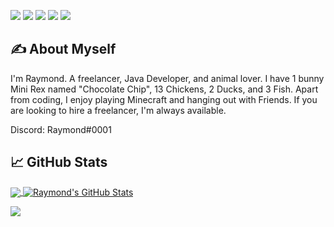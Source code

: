

<!--[![Header](https://avatars.githubusercontent.com/u/58085851?v=4)](https://martinheinz.dev/)-->


![](https://img.shields.io/badge/Editor-IntelliJ_IDEA-informational?style=flat&logo=intellij-idea&logoColor=white&color=2bbc8a)
![](https://img.shields.io/badge/OS-Macintosh-informational?style=flat&logo=apple&logoColor=white&color=2bbc8a)
![](https://img.shields.io/badge/Code-Java-informational?style=flat&logo=java&logoColor=white&color=2bbc8a)
![](https://img.shields.io/badge/Cloud-Digital_Ocean-informational?style=flat&logo=digitalocean&logoColor=white&color=2bbc8a)
![](https://img.shields.io/badge/Tools-MongoDB-informational?style=flat&logo=mongodb&logoColor=white&color=2bbc8a)


## &#x270d; About Myself

I'm Raymond. A freelancer, Java Developer, and animal lover. I have 1 bunny Mini Rex named "Chocolate Chip", 13 Chickens, 2 Ducks, and 3 Fish. 
Apart from coding, I enjoy playing Minecraft and hanging out with Friends. 
If you are looking to hire a freelancer, I'm always available. 

Discord: Raymond#0001

## &#x1f4c8; GitHub Stats

<a href="https://github.com/Rayrnond">
  <img align="center" src="https://github-readme-stats.vercel.app/api/top-langs/?username=Rayrnond&title_color=ffffff&text_color=c9cacc&icon_color=2bbc8a&bg_color=1d1f21" />
</a>
<a href="https://github.com/Rayrnond">
  <img align="center" src="https://github-readme-stats.vercel.app/api?username=Rayrnond&show_icons=true&line_height=27&count_private=true&title_color=ffffff&text_color=c9cacc&icon_color=2bbc8a&bg_color=1d1f21" alt="Raymond's GitHub Stats" />
</a>

***![](https://img.shields.io/github/followers/rayrnond?style=flat&logoColor=white&color=2bbc8a)***
